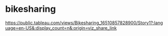 # bikesharing

https://public.tableau.com/views/Bikesharing_16510857828900/Story1?:language=en-US&:display_count=n&:origin=viz_share_link
